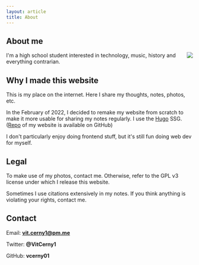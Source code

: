 ```yaml
---
layout: article
title: About
---
```


## About me
<img src="/images/main/me.png" style="float:right; max-width: 140px">

I'm a high school student interested in technology, music, history and everything contrarian.

## Why I made this website

This is my place on the internet. Here I share my thoughts, notes, photos, etc. 

In the February of 2022, I decided to remake my website from scratch to make it more usable for sharing my notes regularly. I use the [Hugo](https://gohugo.io/) SSG. ([Repo](https://github.com/vcerny01/website) of my website is available on GitHub)

I don't particularly enjoy doing frontend stuff, but it's still fun doing web dev for myself.

## Legal

To make use of my photos, contact me. Otherwise, refer to the GPL v3 license under which I release this website.

Sometimes I use citations extensively in my notes. If you think anything is violating your rights, contact me. 

## Contact

Email: **vit.cerny1@pm.me**

Twitter: **@VitCerny1**

GitHub: **vcerny01**